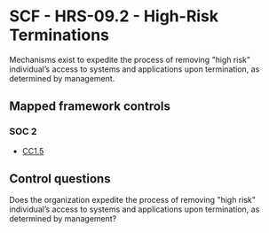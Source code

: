 # SCF - HRS-09.2 - High-Risk Terminations
Mechanisms exist to expedite the process of removing "high risk" individual’s access to systems and applications upon termination, as determined by management.
## Mapped framework controls
### SOC 2
- [CC1.5](../soc2/cc15.md)
  
## Control questions
Does the organization expedite the process of removing "high risk" individual’s access to systems and applications upon termination, as determined by management?
  